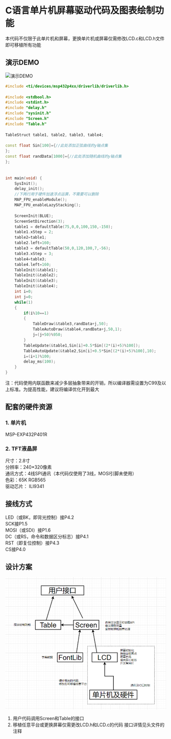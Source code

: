 # C语言单片机屏幕驱动代码及图表绘制功能
本代码不仅限于此单片机和屏幕，更换单片机或屏幕仅需修改LCD.c和LCD.h文件即可移植所有功能

## 演示DEMO
![演示DEMO](./屏幕演示.gif)
```C++
#include <ti/devices/msp432p4xx/driverlib/driverlib.h>

#include <stdbool.h>
#include <stdint.h>
#include "delay.h"
#include "sysinit.h"
#include "Screen.h"
#include "Table.h"

TableStruct table1, table2, table3, table4;

const float Sin[100]={//此处添加正弦曲线的y轴点集
};
const float randData[1000]={//此处添加随机曲线的y轴点集
};


int main(void) {
    SysInit();
    delay_init();
    //下两行用于硬件加速浮点运算，不需要可以删除
    MAP_FPU_enableModule();
    MAP_FPU_enableLazyStacking();

    ScreenInit(BLUE);
    ScreenSetDirection(3);
    table1 = defaultTable(75,0,0,100,150,-150);
    table1.xStep = 2;
    table2=table1;
    table2.left=160;
    table3 = defaultTable(50,0,120,100,7,-56);
    table3.xStep = 3;
    table4=table3;
    table4.left=160;
    TableInit(&table1);
    TableInit(&table2);
    TableInit(&table3);
    TableInit(&table4);
    int i=0;
    int j=0;
    while(1)
    {
        if(i%10==1)
        {
            TableDraw(&table3,randData+j,50);
            TableAutoDraw(&table4,randData+j,50,1);
            j=(j+50)%950;
        }
        TableUpdate(&table1,Sin[i]+0.5*Sin[(2*(i)+5)%100]);
        TableAutoUpdate(&table2,Sin[i]+0.5*Sin[(2*(i)+5)%100],10);
        i=(i+1)%100;
        delay_ms(100);
    }
}
```
注：代码使用内联函数来减少多层抽象带来的开销，所以编译器需设置为C99及以上标准。为提高性能，建议将编译优化开到最大
## 配套的硬件资源
### 1. 单片机   
MSP-EXP432P401R  

### 2. TFT液晶屏
尺寸：2.8寸  
分辨率：240*320像素  
通讯方式：4线SPI通讯（本代码仅使用了3线，MOSI引脚未使用）  
色彩：65K RGB565  
驱动芯片： ILI9341  

## 接线方式
LED（或BK，即背光控制）接P4.2  
SCK接P1.5  
MOSI（或SDI）接P1.6  
DC（或RS，命令和数据区分标志）接P4.1  
RST（即复位控制）接P4.3  
CS接P4.0  

## 设计方案
![设计方案](./设计方案.png)
1. 用户代码调用Screen和Table的接口
2. 移植任意平台或更换屏幕仅需更改LCD.h和LCD.c的代码
接口详情见头文件的注释
